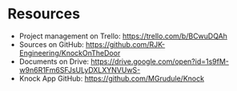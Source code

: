 # Resources

* Project management on Trello: https://trello.com/b/BCwuDQAh
* Sources on GitHub: https://github.com/RJK-Engineering/KnockOnTheDoor
* Documents on Drive: https://drive.google.com/open?id=1s9fM-w9n6R1Fm6SFJsULyDXLXYNVUwS-
* Knock App GitHub: https://github.com/MGrudule/Knock
